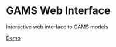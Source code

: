 GAMS Web Interface
==================

Interactive web interface to GAMS models

[Demo](http://gams2web.sistemicaweb.com.ar/)
